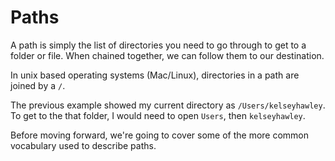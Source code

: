 # Paths

A path is simply the list of directories you need to go through to get to a folder or file.  When chained together, we can follow them to our destination.

In unix based operating systems (Mac/Linux), directories in a path are joined by a `/`.

The previous example showed my current directory as `/Users/kelseyhawley`.  To get to the that folder, I would need to open `Users`, then `kelseyhawley`.

Before moving forward, we're going to cover some of the more common vocabulary used to describe paths.